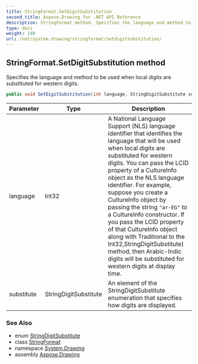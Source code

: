 ```yaml
---
title: StringFormat.SetDigitSubstitution
second_title: Aspose.Drawing for .NET API Reference
description: StringFormat method. Specifies the language and method to be used when local digits are substituted for western digits
type: docs
weight: 140
url: /net/system.drawing/stringformat/setdigitsubstitution/
---
```

## StringFormat.SetDigitSubstitution method

Specifies the language and method to be used when local digits are substituted for western digits.

```csharp
public void SetDigitSubstitution(int language, StringDigitSubstitute substitute)
```

| Parameter | Type | Description |
| --- | --- | --- |
| language | Int32 | A National Language Support (NLS) language identifier that identifies the language that will be used when local digits are substituted for western digits. You can pass the LCID property of a CultureInfo object as the NLS language identifier. For example, suppose you create a CultureInfo object by passing the string `"ar-EG"` to a CultureInfo constructor. If you pass the LCID property of that CultureInfo object along with Traditional to the Int32,StringDigitSubstitute) method, then Arabic-Indic digits will be substituted for western digits at display time. |
| substitute | StringDigitSubstitute | An element of the StringDigitSubstitute enumeration that specifies how digits are displayed. |

### See Also

* enum [StringDigitSubstitute](../../stringdigitsubstitute/)
* class [StringFormat](../)
* namespace [System.Drawing](../../stringformat/)
* assembly [Aspose.Drawing](../../../)



